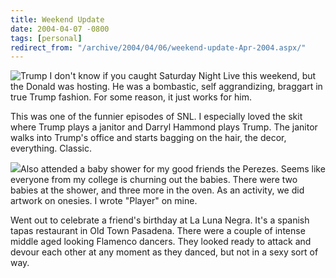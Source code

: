 ```yaml
---
title: Weekend Update
date: 2004-04-07 -0800
tags: [personal]
redirect_from: "/archive/2004/04/06/weekend-update-Apr-2004.aspx/"
---
```


![Trump](/images/Trump.jpg) I don't know if you caught Saturday Night
Live this weekend, but the Donald was hosting. He was a bombastic, self
aggrandizing, braggart in true Trump fashion. For some reason, it just
works for him.

This was one of the funnier episodes of SNL. I especially loved the skit
where Trump plays a janitor and Darryl Hammond plays Trump. The janitor
walks into Trump's office and starts bagging on the hair, the decor,
everything. Classic.

![](/images/flamenco.jpg)Also attended a baby shower for my good friends
the Perezes. Seems like everyone from my college is churning out the
babies. There were two babies at the shower, and three more in the oven.
As an activity, we did artwork on onesies. I wrote "Player" on mine.

Went out to celebrate a friend's birthday at La Luna Negra. It's a
spanish tapas restaurant in Old Town Pasadena. There were a couple of
intense middle aged looking Flamenco dancers. They looked ready to
attack and devour each other at any moment as they danced, but not in a
sexy sort of way.

